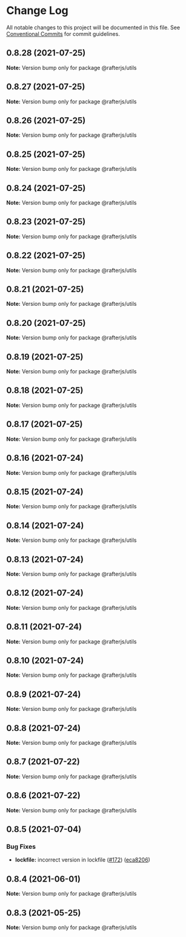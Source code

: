 # Change Log

All notable changes to this project will be documented in this file.
See [Conventional Commits](https://conventionalcommits.org) for commit guidelines.

## 0.8.28 (2021-07-25)

**Note:** Version bump only for package @rafterjs/utils





## 0.8.27 (2021-07-25)

**Note:** Version bump only for package @rafterjs/utils





## 0.8.26 (2021-07-25)

**Note:** Version bump only for package @rafterjs/utils





## 0.8.25 (2021-07-25)

**Note:** Version bump only for package @rafterjs/utils





## 0.8.24 (2021-07-25)

**Note:** Version bump only for package @rafterjs/utils





## 0.8.23 (2021-07-25)

**Note:** Version bump only for package @rafterjs/utils





## 0.8.22 (2021-07-25)

**Note:** Version bump only for package @rafterjs/utils





## 0.8.21 (2021-07-25)

**Note:** Version bump only for package @rafterjs/utils





## 0.8.20 (2021-07-25)

**Note:** Version bump only for package @rafterjs/utils





## 0.8.19 (2021-07-25)

**Note:** Version bump only for package @rafterjs/utils





## 0.8.18 (2021-07-25)

**Note:** Version bump only for package @rafterjs/utils





## 0.8.17 (2021-07-25)

**Note:** Version bump only for package @rafterjs/utils





## 0.8.16 (2021-07-24)

**Note:** Version bump only for package @rafterjs/utils





## 0.8.15 (2021-07-24)

**Note:** Version bump only for package @rafterjs/utils





## 0.8.14 (2021-07-24)

**Note:** Version bump only for package @rafterjs/utils





## 0.8.13 (2021-07-24)

**Note:** Version bump only for package @rafterjs/utils





## 0.8.12 (2021-07-24)

**Note:** Version bump only for package @rafterjs/utils





## 0.8.11 (2021-07-24)

**Note:** Version bump only for package @rafterjs/utils





## 0.8.10 (2021-07-24)

**Note:** Version bump only for package @rafterjs/utils





## 0.8.9 (2021-07-24)

**Note:** Version bump only for package @rafterjs/utils





## 0.8.8 (2021-07-24)

**Note:** Version bump only for package @rafterjs/utils





## 0.8.7 (2021-07-22)

**Note:** Version bump only for package @rafterjs/utils





## 0.8.6 (2021-07-22)

**Note:** Version bump only for package @rafterjs/utils





## 0.8.5 (2021-07-04)


### Bug Fixes

* **lockfile:** incorrect version in lockfile ([#172](https://github.com/rafterjs/rafter/issues/172)) ([eca8206](https://github.com/rafterjs/rafter/commit/eca820680574c45714a5cf56560b5f41a1553fa1))





## 0.8.4 (2021-06-01)

**Note:** Version bump only for package @rafterjs/utils

## 0.8.3 (2021-05-25)

**Note:** Version bump only for package @rafterjs/utils
